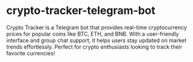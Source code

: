 # crypto-tracker-telegram-bot
Crypto Tracker is a Telegram bot that provides real-time cryptocurrency prices for popular coins like BTC, ETH, and BNB. With a user-friendly interface and group chat support, it helps users stay updated on market trends effortlessly. Perfect for crypto enthusiasts looking to track their favorite currencies!
